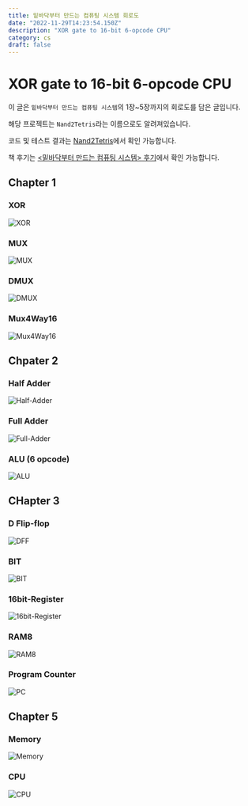 ```yaml
---
title: 밑바닥부터 만드는 컴퓨팅 시스템 회로도
date: "2022-11-29T14:23:54.150Z"
description: "XOR gate to 16-bit 6-opcode CPU"
category: cs
draft: false
---
```


# XOR gate to 16-bit 6-opcode CPU

이 글은 `밑바닥부터 만드는 컴퓨팅 시스템`의 1장~5장까지의 회로도를 담은 글입니다.

해당 프로젝트는 `Nand2Tetris`라는 이름으로도 알려져있습니다.

코드 및 테스트 결과는 [Nand2Tetris](https://github.com/junha-ahn/Nand2Tetris-Study)에서 확인 가능합니다.

책 후기는 [<밑바닥부터 만드는 컴퓨팅 시스템> 후기](/book/the-elements-of-computing-systems/)에서 확인 가능합니다.

## Chapter 1

### XOR
![XOR](./images/XOR.jpeg)

### MUX
![MUX](./images/MUX.jpeg)

### DMUX
![DMUX](./images/DMUX.jpeg)

### Mux4Way16
![Mux4Way16](./images/Mux4Way16.jpeg)

## Chpater 2

### Half Adder
![Half-Adder](./images/Half-Adder.jpeg)

### Full Adder
![Full-Adder](./images/Full-Adder.jpeg)

### ALU (6 opcode)
![ALU](./images/ALU.jpeg)

## CHapter 3

### D Flip-flop
![DFF](./images/DFF.jpeg)

### BIT
![BIT](./images/BIT.jpeg)

### 16bit-Register
![16bit-Register](./images/16bit-Register.jpeg)

### RAM8
![RAM8](./images/RAM8.jpeg)

### Program Counter
![PC](./images/PC.jpeg)

## Chapter 5

### Memory
![Memory](./images/Memory.jpeg)

### CPU
![CPU](./images/CPU.jpeg)
